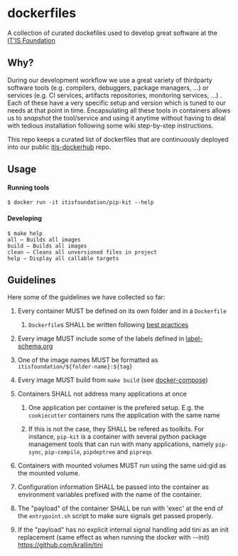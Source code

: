 # dockerfiles

A collection of curated dockefiles used to develop great software at the [IT'IS Foundation](https://itis.swiss/)

## Why?

During our development workflow we use a great variety of thirdparty software tools (e.g. compilers, debuggers, package managers, ...) or services (e.g. CI services, artifacts repositories, monitoring services, ...) . Each of these have a very specific setup and version which is tuned to our needs at that point in time. Encapsulating all these tools in containers allows us to *snapshot* the tool/service and using it anytime without having to deal with tedious installation  following some wiki step-by-step instructions.

This repo keeps a curated list of dockerfiles that are continuously deployed into our public [itis-dockerhub](https://hub.docker.com/u/itisfoundation) repo.

## Usage

#### Running tools

```console
$ docker run -it itisfoundation/pip-kit --help
```

#### Developing

```console
$ make help
all – Builds all images
build – Builds all images
clean – Cleans all unversioned files in project
help – Display all callable targets
```

## Guidelines

Here some of the guidelines we have collected so far:

1. Every container MUST be defined on its own folder and in a ``Dockerfile``

   1. ``Dockerfile``s SHALL be written following [best practices](https://docs.docker.com/develop/develop-images/dockerfile_best-practices/)

2. Every image MUST include some of the labels defined in [label-schema.org](http://label-schema.org/rc1/)

3. One of the image names MUST be formatted as ``itisfoundation/${folder-name}:${tag}``

4. Every image MUST build from ``make build`` (see [docker-compose](docker-compose.yaml))

5. Containers SHALL not address many applications at once

   1. One application per container is the prefered setup. E.g. the ``cookiecutter`` containers runs the application with the same name

   2. If this is not the case, they SHALL be refered as toolkits. For instance, ``pip-kit`` is a container with several python package management tools that can run with many applications, namely ``pip-sync``, ``pip-compile``, ``pipdeptree`` and ``pipreqs``

7. Containers with mounted volumes MUST run using the same uid:gid as the mounted volume.

8. Configuration information SHALL be passed into the container as environment variables prefixed with the name of the container.

9. The "payload" of the container SHALL be run with 'exec' at the end of the `entrypoint.sh` script to make sure signals get passed properly.

10. If the "payload" has no explicit internal signal handling add tini as an init replacement (same effect as when running the docker with --init)
  https://github.com/krallin/tini
